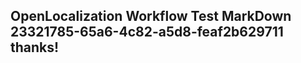 <properties
ms.topic="hero-topic"
ms.test1="hero-topic"
ms.test2="test"/>

## OpenLocalization Workflow Test MarkDown 23321785-65a6-4c82-a5d8-feaf2b629711 thanks!
